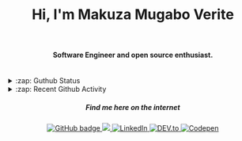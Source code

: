 
<h1 align="center">Hi, I'm Makuza Mugabo Verite </h1> 

<br/>
<h4 align="center">Software Engineer  and open source enthusiast.</h4>
 <br/>


<details>
  <summary>:zap: Guthub Status</summary>
 <p>
  <p align="center"><img width="100%" src="https://github-readme-stats.vercel.app/api?username=makuzaverite&count_private=true&show_icons=true&include_all_commits=true&show_icons=true&theme=tokyonight" /></p>
  </p>
</details>

<details>
  <summary>:zap: Recent Github Activity</summary>

<!--START_SECTION:activity-->
1. 🎉 Merged PR [#49](https://github.com/PatrickNiyogitare28/customify/pull/49) in [PatrickNiyogitare28/customify](https://github.com/PatrickNiyogitare28/customify)
2. 💪 Opened PR [#49](https://github.com/PatrickNiyogitare28/customify/pull/49) in [PatrickNiyogitare28/customify](https://github.com/PatrickNiyogitare28/customify)
3. 🎉 Merged PR [#46](https://github.com/PatrickNiyogitare28/customify/pull/46) in [PatrickNiyogitare28/customify](https://github.com/PatrickNiyogitare28/customify)
4. 🎉 Merged PR [#45](https://github.com/PatrickNiyogitare28/customify/pull/45) in [PatrickNiyogitare28/customify](https://github.com/PatrickNiyogitare28/customify)
5. 💪 Opened PR [#45](https://github.com/PatrickNiyogitare28/customify/pull/45) in [PatrickNiyogitare28/customify](https://github.com/PatrickNiyogitare28/customify)
<!--END_SECTION:activity-->
</details>



<h5 align="center"><em>Find me here on the internet</em></h5>

<p align="center">
 
  <a href="https://github.com/makuzaverite?tab=followers">
    <img src="https://img.shields.io/github/followers/makuzaverite?label=Followers&logo=GitHub&style=for-the-badge" alt="GitHub badge" />
  </a>
  
   <a href="http://twitter.com/makuza_mugabo_v">
    <img src="https://img.shields.io/twitter/follow/makuza_mugabo_v?label=Twitter&logo=twitter&style=for-the-badge" />
  </a>
 
 <a href="https://www.linkedin.com/in/makuza-mugabo-verite-99369a184/" target="_blank">
  <img src="https://img.shields.io/badge/LinkedIn-%230077B5.svg?&style=for-the-badge&logo=LinkedIn&logoColor=white" alt="LinkedIn">
</a>

<a href="https://dev.to/mugaboverite" target="_blank">
   <img src="https://img.shields.io/badge/DEV-%230A0A0A.svg?&style=for-the-badge&logo=DEV.to&logoColor=white" alt="DEV.to">
</a>


<a href="https://codepen.io/makuza-mugabo-verite" target="_blank">
   <img src="https://img.shields.io/badge/Codepen-%230A0A0A.svg?&style=for-the-badge&logo=Codepen&logoColor=white" alt="Codepen">
</a>

</p>
